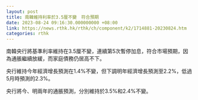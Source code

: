 ```yaml
---
layout: post
title: 南韓維持利率於3.5厘不變　符合預期
date: 2023-08-24 09:16:30.000000000 +08:00
link: https://news.rthk.hk/rthk/ch/component/k2/1714881-20230824.htm
categories: rthk
---
```


南韓央行將基準利率維持在3.5厘不變，連續第5次暫停加息，符合市場預期，因為通脹繼續放緩，而家庭債務仍居高不下。

央行維持今年經濟增長預測在1.4%不變，但下調明年經濟增長預測至2.2%，低過5月時預測的2.3%。

央行將今、明兩年的通脹預測，分別維持於3.5%和2.4%不變。
